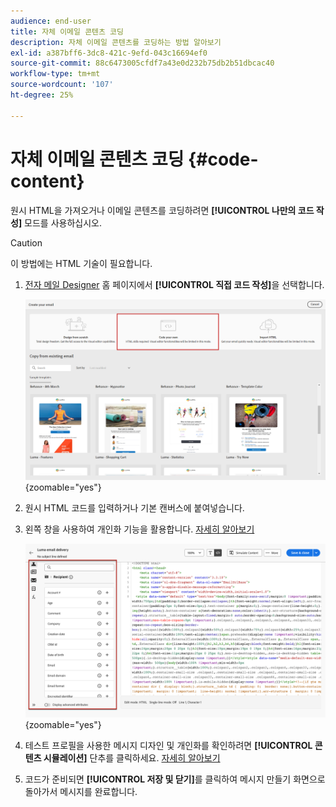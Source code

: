 ```yaml
---
audience: end-user
title: 자체 이메일 콘텐츠 코딩
description: 자체 이메일 콘텐츠를 코딩하는 방법 알아보기
exl-id: a387bff6-3dc8-421c-9efd-043c16694ef0
source-git-commit: 88c6473005cfdf7a43e0d232b75db2b51dbcac40
workflow-type: tm+mt
source-wordcount: '107'
ht-degree: 25%

---
```


# 자체 이메일 콘텐츠 코딩 {#code-content}

원시 HTML을 가져오거나 이메일 콘텐츠를 코딩하려면 **[!UICONTROL 나만의 코드 작성]** 모드를 사용하십시오.

>[!CAUTION]
>
>이 방법에는 HTML 기술이 필요합니다.

1. [전자 메일 Designer](get-started-email-designer.md) 홈 페이지에서 **[!UICONTROL 직접 코드 작성]**&#x200B;을 선택합니다.

   ![](assets/code-your-own.png){zoomable="yes"}

1. 원시 HTML 코드를 입력하거나 기본 캔버스에 붙여넣습니다.

1. 왼쪽 창을 사용하여 개인화 기능을 활용합니다. [자세히 알아보기](../personalization/gs-personalization.md)

   ![](assets/code-editor-personalization.png){zoomable="yes"}

1. 테스트 프로필을 사용한 메시지 디자인 및 개인화를 확인하려면 **[!UICONTROL 콘텐츠 시뮬레이션]** 단추를 클릭하세요. [자세히 알아보기](../preview-test/preview-test.md)

1. 코드가 준비되면 **[!UICONTROL 저장 및 닫기]**&#x200B;를 클릭하여 메시지 만들기 화면으로 돌아가서 메시지를 완료합니다.

